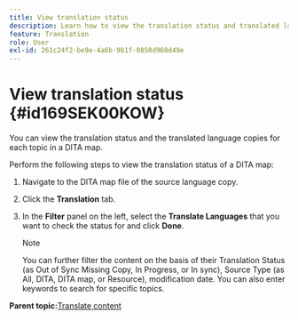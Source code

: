 ```yaml
---
title: View translation status
description: Learn how to view the translation status and translated language copies for each topic in a DITA map in AEM Guides.
feature: Translation
role: User
exl-id: 261c24f2-be9e-4a6b-9b1f-0850d960d49e
---
```

# View translation status {#id169SEK00KOW}

You can view the translation status and the translated language copies for each topic in a DITA map.

Perform the following steps to view the translation status of a DITA map:

1.  Navigate to the DITA map file of the source language copy.
1.  Click the **Translation** tab.
1.  In the **Filter** panel on the left, select the **Translate Languages** that you want to check the status for and click **Done**.

    >[!NOTE]
    >
    > You can further filter the content on the basis of their Translation Status \(as Out of Sync Missing Copy, In Progress, or In sync\), Source Type \(as All, DITA, DITA map, or Resource\), modification date. You can also enter keywords to search for specific topics.

**Parent topic:**[Translate content](translation.md)
